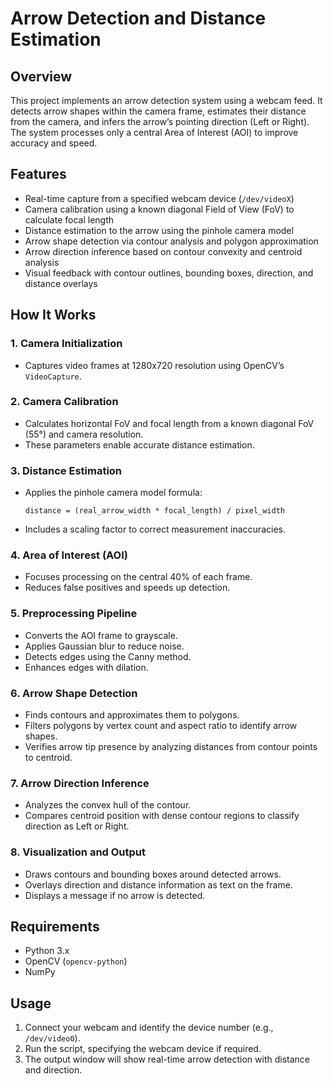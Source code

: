 # Arrow Detection and Distance Estimation

## Overview

This project implements an arrow detection system using a webcam feed. It detects arrow shapes within the camera frame, estimates their distance from the camera, and infers the arrow’s pointing direction (Left or Right). The system processes only a central Area of Interest (AOI) to improve accuracy and speed.

## Features

* Real-time capture from a specified webcam device (`/dev/videoX`)
* Camera calibration using a known diagonal Field of View (FoV) to calculate focal length
* Distance estimation to the arrow using the pinhole camera model
* Arrow shape detection via contour analysis and polygon approximation
* Arrow direction inference based on contour convexity and centroid analysis
* Visual feedback with contour outlines, bounding boxes, direction, and distance overlays

## How It Works

### 1. Camera Initialization

* Captures video frames at 1280x720 resolution using OpenCV’s `VideoCapture`.

### 2. Camera Calibration

* Calculates horizontal FoV and focal length from a known diagonal FoV (55°) and camera resolution.
* These parameters enable accurate distance estimation.

### 3. Distance Estimation

* Applies the pinhole camera model formula:

  ```
  distance = (real_arrow_width * focal_length) / pixel_width
  ```
* Includes a scaling factor to correct measurement inaccuracies.

### 4. Area of Interest (AOI)

* Focuses processing on the central 40% of each frame.
* Reduces false positives and speeds up detection.

### 5. Preprocessing Pipeline

* Converts the AOI frame to grayscale.
* Applies Gaussian blur to reduce noise.
* Detects edges using the Canny method.
* Enhances edges with dilation.

### 6. Arrow Shape Detection

* Finds contours and approximates them to polygons.
* Filters polygons by vertex count and aspect ratio to identify arrow shapes.
* Verifies arrow tip presence by analyzing distances from contour points to centroid.

### 7. Arrow Direction Inference

* Analyzes the convex hull of the contour.
* Compares centroid position with dense contour regions to classify direction as Left or Right.

### 8. Visualization and Output

* Draws contours and bounding boxes around detected arrows.
* Overlays direction and distance information as text on the frame.
* Displays a message if no arrow is detected.

## Requirements

* Python 3.x
* OpenCV (`opencv-python`)
* NumPy

## Usage

1. Connect your webcam and identify the device number (e.g., `/dev/video0`).
2. Run the script, specifying the webcam device if required.
3. The output window will show real-time arrow detection with distance and direction.
